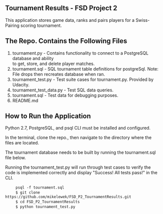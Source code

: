 Tournament Results - FSD Project 2
------------------------------------
<p>This application stores game data, ranks and pairs players for a Swiss-Pairing scoring tournament.</p>

The Repo. Contains the Following Files
-------------------------------------
 1. tournament.py - Contains functionality to connect to a PostgreSQL 
 	database and ability<br>to get, store, and delete player matches.<br>
 2. tournament.sql - SQL tournament table definitions for postgreSql. Note: File drops then recreates database when ran.<br>
 3. tournament_test.py - Test suite cases for tournament.py. Provided by Udacity.<br>
 4. tournament_test_data.py - Test SQL data queries.<br>
 5. tournament.sql - Test data for debugging purposes.<br>
 6. README.md

How to Run the Application
-------------------------
<p>Python 2.7, PostgreSQL, and psql CLI must be installed and configured.</p>
<p>In the terminal, clone the repo., then navigate to the directory where the files are located.</p>
<p>The tournament database needs to be built by running the tournament.sql file below.</p>
<p>Running the tournament_test.py will run through test cases to verify the code is implemented correctly and display "Success!  All tests pass!" in the CLI.</p>

<pre>
    <code>psql -f tournament.sql</code>
	<code>$ git clone https://github.com/mikelewek/FSD_P2_TournamentResults.git</code>
	<code>$ cd FSD_P2_TournamentResults</code>
	<code>$ python tournament_test.py</code>
</pre>